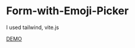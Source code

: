 # Form-with-Emoji-Picker

I used tailwind, vite.js

[DEMO](https://form-with-emoji-picker.vercel.app/)
